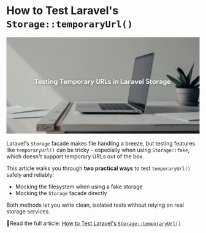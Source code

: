 # How to Test Laravel's `Storage::temporaryUrl()`

![How to Test Laravel's Storage::temporaryUrl()](assets/poster.jpg)

Laravel's `Storage` facade makes file handling a breeze, but testing features like `temporaryUrl()` can be tricky - especially when using `Storage::fake`, which doesn't support temporary URLs out of the box.

This article walks you through **two practical ways** to test `temporaryUrl()` safely and reliably:

* Mocking the filesystem when using a fake storage
* Mocking the `Storage` facade directly

Both methods let you write clean, isolated tests without relying on real storage services.

📎Read the full article: [How to Test Laravel's `Storage::temporaryUrl()`](https://dev.to/tegos/how-to-test-laravels-storage-temporaryurl-3a8g)